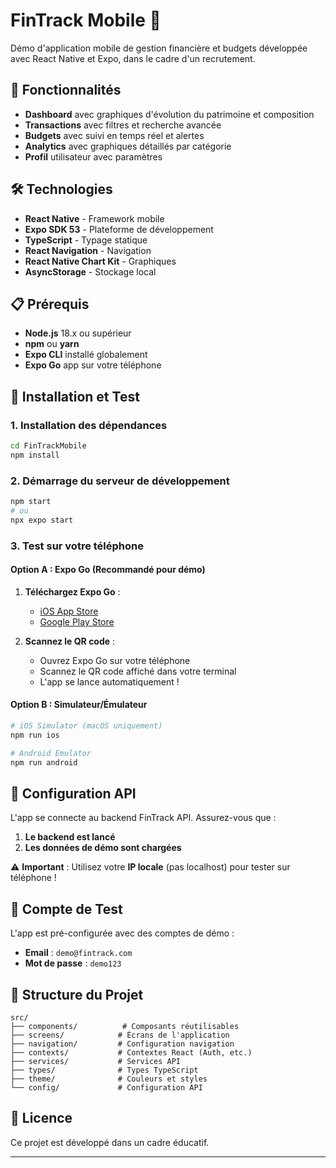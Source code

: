 # FinTrack Mobile 📱

Démo d'application mobile de gestion financière et budgets développée avec React Native et Expo, dans le cadre d'un recrutement.

## 🚀 Fonctionnalités

- **Dashboard** avec graphiques d'évolution du patrimoine et composition
- **Transactions** avec filtres et recherche avancée
- **Budgets** avec suivi en temps réel et alertes
- **Analytics** avec graphiques détaillés par catégorie
- **Profil** utilisateur avec paramètres

## 🛠 Technologies

- **React Native** - Framework mobile
- **Expo SDK 53** - Plateforme de développement
- **TypeScript** - Typage statique
- **React Navigation** - Navigation
- **React Native Chart Kit** - Graphiques
- **AsyncStorage** - Stockage local

## 📋 Prérequis

- **Node.js** 18.x ou supérieur
- **npm** ou **yarn**
- **Expo CLI** installé globalement
- **Expo Go** app sur votre téléphone

## 🎯 Installation et Test

### 1. **Installation des dépendances**

```bash
cd FinTrackMobile
npm install
```

### 2. **Démarrage du serveur de développement**

```bash
npm start
# ou
npx expo start
```

### 3. **Test sur votre téléphone**

#### **Option A : Expo Go (Recommandé pour démo)**

1. **Téléchargez Expo Go** :
   - [iOS App Store](https://apps.apple.com/app/expo-go/id982107779)
   - [Google Play Store](https://play.google.com/store/apps/details?id=host.exp.exponent)

2. **Scannez le QR code** :
   - Ouvrez Expo Go sur votre téléphone
   - Scannez le QR code affiché dans votre terminal
   - L'app se lance automatiquement !

#### **Option B : Simulateur/Émulateur**

```bash
# iOS Simulator (macOS uniquement)
npm run ios

# Android Emulator
npm run android
```

## 🔧 Configuration API

L'app se connecte au backend FinTrack API. Assurez-vous que :

1. **Le backend est lancé**
2. **Les données de démo sont chargées**
   
⚠️ **Important** : Utilisez votre **IP locale** (pas localhost) pour tester sur téléphone !

## 🧪 Compte de Test

L'app est pré-configurée avec des comptes de démo :

- **Email** : `demo@fintrack.com`
- **Mot de passe** : `demo123`

## 📁 Structure du Projet

```
src/
├── components/          # Composants réutilisables
├── screens/            # Écrans de l'application
├── navigation/         # Configuration navigation
├── contexts/           # Contextes React (Auth, etc.)
├── services/           # Services API
├── types/              # Types TypeScript
├── theme/              # Couleurs et styles
└── config/             # Configuration API
```

## 📄 Licence

Ce projet est développé dans un cadre éducatif.

---
